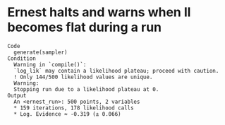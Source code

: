# Ernest halts and warns when ll becomes flat during a run

    Code
      generate(sampler)
    Condition
      Warning in `compile()`:
      `log_lik` may contain a likelihood plateau; proceed with caution.
      ! Only 144/500 likelihood values are unique.
      Warning:
      Stopping run due to a likelihood plateau at 0.
    Output
      An <ernest_run>: 500 points, 2 variables
      * 159 iterations, 178 likelihood calls
      * Log. Evidence ≈ -0.319 (± 0.066)

